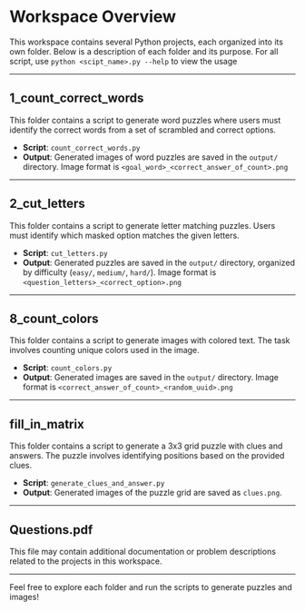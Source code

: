 # Workspace Overview

This workspace contains several Python projects, each organized into its own folder. Below is a description of each folder and its purpose. For all script, use `python <scipt_name>.py --help` to view the usage

---

## 1_count_correct_words
This folder contains a script to generate word puzzles where users must identify the correct words from a set of scrambled and correct options.

- **Script**: `count_correct_words.py`
- **Output**: Generated images of word puzzles are saved in the `output/` directory. Image format is `<goal_word>_<correct_answer_of_count>.png`

---

## 2_cut_letters
This folder contains a script to generate letter matching puzzles. Users must identify which masked option matches the given letters.

- **Script**: `cut_letters.py`
- **Output**: Generated puzzles are saved in the `output/` directory, organized by difficulty (`easy/`, `medium/`, `hard/`). Image format is `<question_letters>_<correct_option>.png`

---

## 8_count_colors
This folder contains a script to generate images with colored text. The task involves counting unique colors used in the image.

- **Script**: `count_colors.py`
- **Output**: Generated images are saved in the `output/` directory. Image format is `<correct_answer_of_count>_<random_uuid>.png`

---

## fill_in_matrix
This folder contains a script to generate a 3x3 grid puzzle with clues and answers. The puzzle involves identifying positions based on the provided clues.

- **Script**: `generate_clues_and_answer.py`
- **Output**: Generated images of the puzzle grid are saved as `clues.png`.

---

## Questions.pdf
This file may contain additional documentation or problem descriptions related to the projects in this workspace.

---

Feel free to explore each folder and run the scripts to generate puzzles and images!